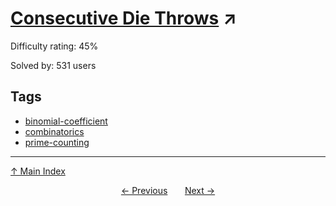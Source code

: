 # [Consecutive Die Throws](https://projecteuler.net/problem=423) ↗️

Difficulty rating: 45%

Solved by: 531 users
## Tags

- [binomial-coefficient](../tags/binomial-coefficient.md)
- [combinatorics](../tags/combinatorics.md)
- [prime-counting](../tags/prime-counting.md)



---

[↑ Main Index](../README.md)


<div align=center><a href='422.md'>← Previous</a> &nbsp;&nbsp; &nbsp;&nbsp;  <a href='424.md'>Next →</a></div>
